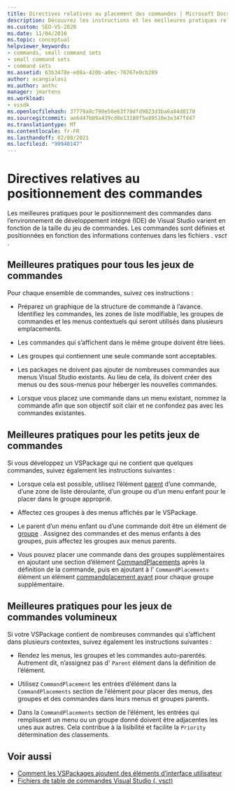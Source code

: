 ```yaml
---
title: Directives relatives au placement des commandes | Microsoft Docs
description: Découvrez les instructions et les meilleures pratiques relatives au positionnement des commandes dans l’environnement de développement intégré (IDE) de Visual Studio.
ms.custom: SEO-VS-2020
ms.date: 11/04/2016
ms.topic: conceptual
helpviewer_keywords:
- commands, small command sets
- small command sets
- command sets
ms.assetid: 63b3478e-e08a-420b-a0ec-76767e0cb289
author: acangialosi
ms.author: anthc
manager: jmartens
ms.workload:
- vssdk
ms.openlocfilehash: 37779a8c790e50e63f70dfd9023d3ba6a84d0170
ms.sourcegitcommit: ae6d47b09a439cd0e13180f5e89510e3e347fd47
ms.translationtype: MT
ms.contentlocale: fr-FR
ms.lasthandoff: 02/08/2021
ms.locfileid: "99940147"
---
```

# <a name="command-placement-guidelines"></a>Directives relatives au positionnement des commandes
Les meilleures pratiques pour le positionnement des commandes dans l’environnement de développement intégré (IDE) de Visual Studio varient en fonction de la taille du jeu de commandes. Les commandes sont définies et positionnées en fonction des informations contenues dans les fichiers *. vsct* .

## <a name="best-practices-for-all-command-sets"></a>Meilleures pratiques pour tous les jeux de commandes
 Pour chaque ensemble de commandes, suivez ces instructions :

- Préparez un graphique de la structure de commande à l’avance. Identifiez les commandes, les zones de liste modifiable, les groupes de commandes et les menus contextuels qui seront utilisés dans plusieurs emplacements.

- Les commandes qui s’affichent dans le même groupe doivent être liées.

- Les groupes qui contiennent une seule commande sont acceptables.

- Les packages ne doivent pas ajouter de nombreuses commandes aux menus Visual Studio existants. Au lieu de cela, ils doivent créer des menus ou des sous-menus pour héberger les nouvelles commandes.

- Lorsque vous placez une commande dans un menu existant, nommez la commande afin que son objectif soit clair et ne confondez pas avec les commandes existantes.

## <a name="best-practices-for-small-command-sets"></a>Meilleures pratiques pour les petits jeux de commandes
 Si vous développez un VSPackage qui ne contient que quelques commandes, suivez également les instructions suivantes :

- Lorsque cela est possible, utilisez l’élément [parent](../../extensibility/parent-element.md) d’une commande, d’une zone de liste déroulante, d’un groupe ou d’un menu enfant pour le placer dans le groupe approprié.

- Affectez ces groupes à des menus affichés par le VSPackage.

- Le parent d’un menu enfant ou d’une commande doit être un élément de [groupe](../../extensibility/group-element.md) . Assignez des commandes et des menus enfants à des groupes, puis affectez les groupes aux menus parents.

- Vous pouvez placer une commande dans des groupes supplémentaires en ajoutant une section d’élément [CommandPlacements](../../extensibility/commandplacements-element.md) après la définition de la commande, puis en ajoutant à l' `CommandPlacements` élément un élément [commandplacement ayant](../../extensibility/commandplacement-element.md) pour chaque groupe supplémentaire.

## <a name="best-practices-for-large-command-sets"></a>Meilleures pratiques pour les jeux de commandes volumineux
 Si votre VSPackage contient de nombreuses commandes qui s’affichent dans plusieurs contextes, suivez également les instructions suivantes :

- Rendez les menus, les groupes et les commandes auto-parentés. Autrement dit, n’assignez pas d' `Parent` élément dans la définition de l’élément.

- Utilisez `CommandPlacement` les entrées d’élément dans la `CommandPlacements` section de l’élément pour placer des menus, des groupes et des commandes dans leurs menus et groupes parents.

- Dans la `CommandPlacements` section de l’élément, les entrées qui remplissent un menu ou un groupe donné doivent être adjacentes les unes aux autres. Cela contribue à la lisibilité et facilite la `Priority` détermination des classements.

## <a name="see-also"></a>Voir aussi
- [Comment les VSPackages ajoutent des éléments d’interface utilisateur](../../extensibility/internals/how-vspackages-add-user-interface-elements.md)
- [Fichiers de table de commandes Visual Studio (. vsct)](../../extensibility/internals/visual-studio-command-table-dot-vsct-files.md)
